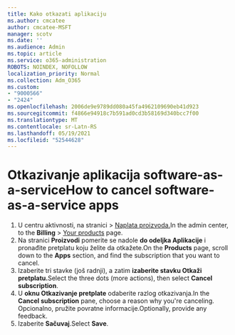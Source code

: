 ```yaml
---
title: Kako otkazati aplikaciju
ms.author: cmcatee
author: cmcatee-MSFT
manager: scotv
ms.date: ''
ms.audience: Admin
ms.topic: article
ms.service: o365-administration
ROBOTS: NOINDEX, NOFOLLOW
localization_priority: Normal
ms.collection: Adm_O365
ms.custom:
- "9000566"
- "2424"
ms.openlocfilehash: 2006de9e9789dd080a45fa4962109690eb41d923
ms.sourcegitcommit: f4866e94918c7b591ad0cd3b58169d340bcc7f00
ms.translationtype: MT
ms.contentlocale: sr-Latn-RS
ms.lasthandoff: 05/19/2021
ms.locfileid: "52544628"
---
```

# <a name="how-to-cancel-software-as-a-service-apps"></a><span data-ttu-id="3c51b-102">Otkazivanje aplikacija software-as-a-service</span><span class="sxs-lookup"><span data-stu-id="3c51b-102">How to cancel software-as-a-service apps</span></span>

1. <span data-ttu-id="3c51b-103">U centru aktivnosti, na stranici  >  [Naplata proizvoda.](https://go.microsoft.com/fwlink/p/?linkid=842054)</span><span class="sxs-lookup"><span data-stu-id="3c51b-103">In the admin center, to the **Billing** > [Your products](https://go.microsoft.com/fwlink/p/?linkid=842054) page.</span></span>
2. <span data-ttu-id="3c51b-104">Na stranici **Proizvodi** pomerite se nadole **do odeljka Aplikacije** i pronađite pretplatu koju želite da otkažete.</span><span class="sxs-lookup"><span data-stu-id="3c51b-104">On the **Products** page, scroll down to the **Apps** section, and find the subscription that you want to cancel.</span></span> 
3. <span data-ttu-id="3c51b-105">Izaberite tri stavke (još radnji), a zatim **izaberite stavku Otkaži pretplatu.**</span><span class="sxs-lookup"><span data-stu-id="3c51b-105">Select the three dots (more actions), then select **Cancel subscription**.</span></span>
4. <span data-ttu-id="3c51b-106">U **oknu Otkazivanje pretplate** odaberite razlog otkazivanja.</span><span class="sxs-lookup"><span data-stu-id="3c51b-106">In the **Cancel subscription** pane, choose a reason why you're canceling.</span></span> <span data-ttu-id="3c51b-107">Opcionalno, pružite povratne informacije.</span><span class="sxs-lookup"><span data-stu-id="3c51b-107">Optionally, provide any feedback.</span></span>
5. <span data-ttu-id="3c51b-108">Izaberite **Sačuvaj**.</span><span class="sxs-lookup"><span data-stu-id="3c51b-108">Select **Save**.</span></span>